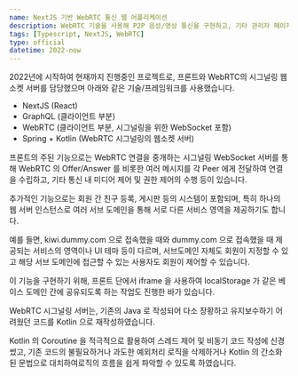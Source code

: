```yaml
---
name: NextJS 기반 WebRTC 통신 웹 어플리케이션
description: WebRTC 기술을 사용해 P2P 음성/영상 통신을 구현하고, 기타 관리자 페이지 및 친구 시스템을 포함한 웹 어플리케이션의 개발, 유지보수했습니다.  
tags: [Typescript, NextJS, WebRTC]
type: official
datetime: 2022-now
---
```


2022년에 시작하여 현재까지 진행중인 프로젝트로, 프론트와 WebRTC의 시그널링 웹소켓 서버를 담당했으며 아래와 같은 기술/프레임워크를 사용했습니다.

- NextJS (React)
- GraphQL (클라이언트 부분)
- WebRTC (클라이언트 부분, 시그널링을 위한 WebSocket 포함)
- Spring + Kotlin (WebRTC 시그널링의 웹소켓 서버)

프론트의 주된 기능으로는 WebRTC 연결을 중개하는 시그널링 WebSocket 서버를 통해 WebRTC 의 Offer/Answer 를 비롯한 여러 메시지를
각 Peer 에게 전달하여 연결을 수립하고, 기타 통신 내 미디어 제어 및 권한 제어의 수행 등이 있습니다.

추가적인 기능으로는 회원 간 친구 등록, 게시판 등의 시스템이 포함되며, 
특히 하나의 웹 서버 인스턴스로 여러 서브 도메인을 통해 서로 다른 서비스 영역을 제공하기도 합니다.  

예를 들면, kiwi.dummy.com 으로 접속했을 때와 dummy.com 으로 접속했을 때 제공되는 서비스의 영역이나 UI 테마 등이 다르며, 
서브도메인 자체도 회원이 지정할 수 있고 해당 서브 도메인에 접근할 수 있는 사용자도 회원이 제어할 수 있습니다.  

이 기능을 구현하기 위해, 프론트 단에서 iframe 을 사용하여 localStorage 가 같은 베이스 도메인 간에 공유되도록 하는 작업도 진행한 바가 있습니다.  

WebRTC 시그널링 서버는, 기존의 Java 로 작성되어 다소 장황하고 유지보수하기 어려웠던 코드를 Kotlin 으로 재작성하였습니다.

Kotlin 의 Coroutine 을 적극적으로 활용하여 스레드 제어 및 비동기 코드 작성에 신경썼고, 기존 코드의 불필요하거나 과도한 예외처리 로직을 삭제하거나 Kotlin 의
간소화된 문법으로 대치하여로직의 흐름을 쉽게 파악할 수 있도록 하였습니다.
